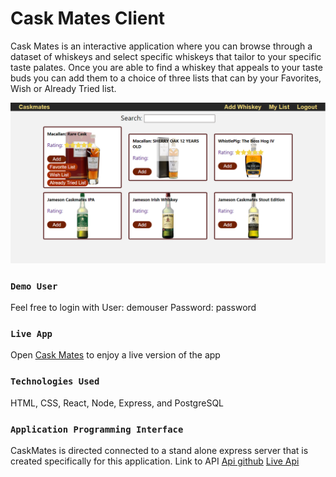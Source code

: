 
# Cask Mates Client
Cask Mates is an interactive application where you can browse through a dataset of whiskeys and select specific whiskeys that tailor to your specific taste palates. Once you are able to find a whiskey that appeals to your taste buds you can add them to a choice of three lists that can by your Favorites, Wish or Already Tried list.

<img src="./Images/homeScreen.png" alt="search page"/>

### `Demo User`
Feel free to login with 
User: demouser
Password: password

### `Live App`
Open [Cask Mates](https://robinkhiv-caskmate-app.now.sh/login) to enjoy a live version of the app

### `Technologies Used`
HTML, CSS, React, Node, Express, and PostgreSQL

### `Application Programming Interface`
CaskMates is directed connected to a stand alone express server that is created specifically for this application.
Link to API
[Api github](https://github.com/RobinKhiv/Whis-Key-Server)
[Live Api](https://calm-anchorage-18074.herokuapp.com/api)

